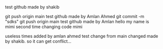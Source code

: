 test github made by shakib

git push origin main
test github made by Amlan Ahmed
git commit -m "sdks"
git push origin main
test github made by Amlan
hello my name is mimi
second time changing code mimi

useless times added by amlan ahmed
test change from main
changed made by shakib. so it can get conflict...
